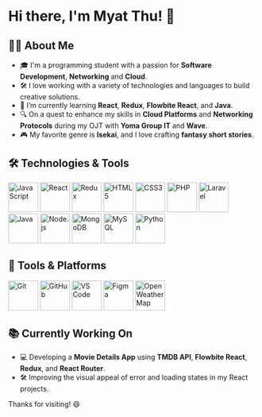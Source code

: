 # Hi there, I'm Myat Thu! 👋

## 👨‍💻 About Me
- 🎓 I'm a programming student with a passion for **Software Development**, **Networking** and **Cloud**.
- 🛠 I love working with a variety of technologies and languages to build creative solutions.
- 🌱 I’m currently learning **React**, **Redux**, **Flowbite React**, and **Java**.
- 🔍 On a quest to enhance my skills in **Cloud Platforms** and **Networking Protocols** during my OJT with **Yoma Group IT** and **Wave**.
- 🎮 My favorite genre is **Isekai**, and I love crafting **fantasy short stories**.

## 🛠 Technologies & Tools

<p align="left">
  <img src="https://cdn.jsdelivr.net/gh/devicons/devicon/icons/javascript/javascript-original.svg" alt="JavaScript" width="60" height="60"/>
  <img src="https://cdn.jsdelivr.net/gh/devicons/devicon/icons/react/react-original.svg" alt="React" width="60" height="60"/>
  <img src="https://cdn.jsdelivr.net/gh/devicons/devicon/icons/redux/redux-original.svg" alt="Redux" width="60" height="60"/>
  <img src="https://cdn.jsdelivr.net/gh/devicons/devicon/icons/html5/html5-original.svg" alt="HTML5" width="60" height="60"/>
  <img src="https://cdn.jsdelivr.net/gh/devicons/devicon/icons/css3/css3-original.svg" alt="CSS3" width="60" height="60"/>
  <img src="https://cdn.jsdelivr.net/gh/devicons/devicon/icons/php/php-original.svg" alt="PHP" width="60" height="60"/>
  <img src="https://img.icons8.com/nolan/64/laravel.png" alt="Laravel" width="60" height="60"/>
  <img src="https://cdn.jsdelivr.net/gh/devicons/devicon/icons/java/java-original.svg" alt="Java" width="60" height="60"/>
  <img src="https://cdn.jsdelivr.net/gh/devicons/devicon/icons/nodejs/nodejs-original.svg" alt="Node.js" width="60" height="60"/>
  <img src="https://cdn.jsdelivr.net/gh/devicons/devicon/icons/mongodb/mongodb-original.svg" alt="MongoDB" width="60" height="60"/>
  <img src="https://cdn.jsdelivr.net/gh/devicons/devicon/icons/mysql/mysql-original.svg" alt="MySQL" width="60" height="60"/>
  <img src="https://cdn.jsdelivr.net/gh/devicons/devicon/icons/python/python-original.svg" alt="Python" width="60" height="60"/>
</p>

## 🔧 Tools & Platforms

<p align="left">
  <img src="https://cdn.jsdelivr.net/gh/devicons/devicon/icons/git/git-original.svg" alt="Git" width="60" height="60"/>
  <img src="https://cdn.jsdelivr.net/gh/devicons/devicon/icons/github/github-original.svg" alt="GitHub" width="60" height="60"/>
  <img src="https://cdn.jsdelivr.net/gh/devicons/devicon/icons/vscode/vscode-original.svg" alt="VS Code" width="60" height="60"/>
  <img src="https://cdn.jsdelivr.net/gh/devicons/devicon/icons/figma/figma-original.svg" alt="Figma" width="60" height="60"/>
  <img src="https://upload.wikimedia.org/wikipedia/commons/1/15/OpenWeatherMap_logo.png" alt="OpenWeatherMap" width="60" height="60"/>
</p>

## 📚 Currently Working On
- 💻 Developing a **Movie Details App** using **TMDB API**, **Flowbite React**, **Redux**, and **React Router**.
- 🛠 Improving the visual appeal of error and loading states in my React projects.

Thanks for visiting! 😄
